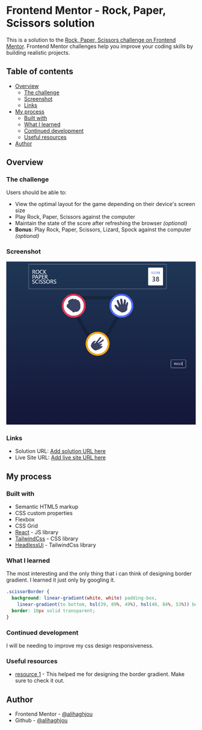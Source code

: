 # Frontend Mentor - Rock, Paper, Scissors solution

This is a solution to the [Rock, Paper, Scissors challenge on Frontend Mentor](https://www.frontendmentor.io/challenges/rock-paper-scissors-game-pTgwgvgH). Frontend Mentor challenges help you improve your coding skills by building realistic projects. 

## Table of contents

- [Overview](#overview)
  - [The challenge](#the-challenge)
  - [Screenshot](#screenshot)
  - [Links](#links)
- [My process](#my-process)
  - [Built with](#built-with)
  - [What I learned](#what-i-learned)
  - [Continued development](#continued-development)
  - [Useful resources](#useful-resources)
- [Author](#author)

## Overview

### The challenge

Users should be able to:

- View the optimal layout for the game depending on their device's screen size
- Play Rock, Paper, Scissors against the computer
- Maintain the state of the score after refreshing the browser _(optional)_
- **Bonus**: Play Rock, Paper, Scissors, Lizard, Spock against the computer _(optional)_

### Screenshot

![](./screenshot.jpg)

### Links

- Solution URL: [Add solution URL here](https://your-solution-url.com)
- Live Site URL: [Add live site URL here](https://your-live-site-url.com)

## My process

### Built with

- Semantic HTML5 markup
- CSS custom properties
- Flexbox
- CSS Grid
- [React](https://reactjs.org/) - JS library
- [TailwindCss](https://tailwindcss.com/) - CSS library
- [HeadlessUi](https://headlessui.com/) - TailwindCss library

### What I learned

The most interesting and the only thing that i can think of designing border gradient. I learned it just only by googling it.

```css
.scissorBorder {
  background: linear-gradient(white, white) padding-box,
    linear-gradient(to bottom, hsl(39, 89%, 49%), hsl(40, 84%, 53%)) border-box;
  border: 10px solid transparent;
}
```

### Continued development

I will be needing to improve my css design responsiveness.

### Useful resources

- [resource 1](https://codyhouse.co/nuggets/css-gradient-borders) - This helped me for designing the border gradient. Make sure to check it out.

## Author

- Frontend Mentor - [@alihaghjou](https://www.frontendmentor.io/profile/alihaghjou)
- Github - [@alihaghjou](https://github.com/alihaghjou)